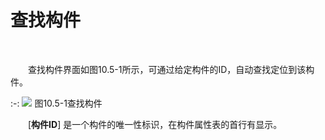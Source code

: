 #  查找构件
<br/>

&emsp;&emsp;查找构件界面如图10.5\-1所示，可通过给定构件的ID，自动查找定位到该构件。


:-: ![](images/551.png)
图10.5\-1查找构件

&emsp;&emsp;[**构件ID**] 是一个构件的唯一性标识，在构件属性表的首行有显示。